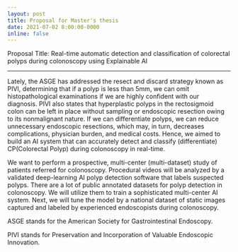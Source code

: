 ```yaml
---
layout: post
title: Proposal for Master's thesis
date: 2021-07-02 8:00:00-0000
inline: false
---
```


Proposal Title: Real-time automatic detection and classification of colorectal
polyps during colonoscopy using Explainable AI

***

Lately, the ASGE has addressed the resect and discard strategy known as PIVI, determining that if a polyp is less than 5mm, we can omit histopathological examinations if we are highly confident with our diagnosis. PIVI also states that hyperplastic polyps in the rectosigmoid colon can be left in place without sampling or endoscopic resection owing to its nonmalignant nature. If we can differentiate polyps, we can reduce unnecessary endoscopic resections, which may, in turn, decreases complications, physician burden, and medical costs. Hence, we aimed to build an AI system that can accurately detect and classify (differentiate) CP(Colorectal Polyp) during colonoscopy in real-time.

We want to perform a prospective, multi-center (multi-dataset) study of patients referred for colonoscopy. Procedural videos will be analyzed by a validated deep-learning AI polyp detection software that labels suspected polyps. There are a lot of public annotated datasets for polyp detection in colonoscopy. We will utilize them to train a sophisticated multi-center AI system. Next, we will tune the model by a national dataset of static images captured and labeled by experienced endoscopists during colonoscopy.

ASGE stands for the American Society for Gastrointestinal Endoscopy.

PIVI stands for Preservation and Incorporation of Valuable Endoscopic Innovation.
